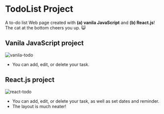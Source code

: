# TodoList Project
A to-do list Web page created with **(a) vanila JavaScript** and **(b) React.js**! <br> The cat at the bottom cheers you up. 😺

## Vanila JavaScript project
![vanila-todo](https://user-images.githubusercontent.com/54295374/144079251-698b1c78-8b8e-45ab-9cda-71a79c90dc3c.gif)
- You can add, edit, or delete your task.

## React.js project
![react-todo](https://user-images.githubusercontent.com/54295374/145052470-a27f3a34-7f77-41a4-a8a3-97905fe377e7.gif)
- You can add, edit, or delete your task, as well as set dates and reminder.
- The layout is much neater!

